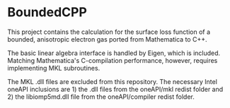 # BoundedCPP
This project contains the calculation for the surface loss function of a bounded, anisotropic electron gas ported from Mathematica to C++.

The basic linear algebra interface is handled by Eigen, which is included.  Matching Mathematica's C-compilation performance, however, requires implementing MKL subroutines.

The MKL .dll files are excluded from this repository.  The necessary Intel oneAPI inclusions are 1) the .dll files from the oneAPI/mkl redist folder and 2) the libiomp5md.dll file from the oneAPI/compiler redist folder.



